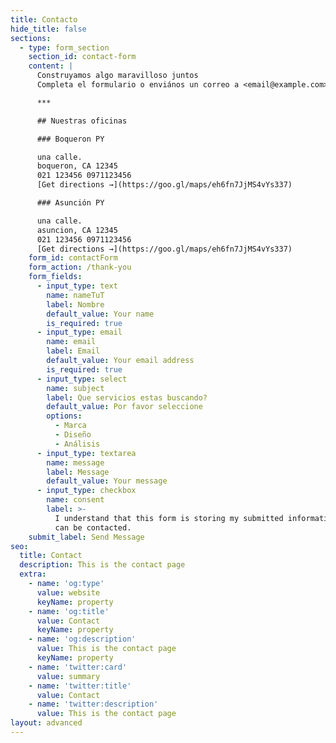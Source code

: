 ```yaml
---
title: Contacto
hide_title: false
sections:
  - type: form_section
    section_id: contact-form
    content: |
      Construyamos algo maravilloso juntos
      Completa el formulario o enviános un correo a <email@example.com>.

      ***

      ## Nuestras oficinas

      ### Boqueron PY

      una calle.
      boqueron, CA 12345
      021 123456 0971123456
      [Get directions →](https://goo.gl/maps/eh6fn7JjMS4vYs337)

      ### Asunción PY

      una calle.
      asuncion, CA 12345
      021 123456 0971123456
      [Get directions →](https://goo.gl/maps/eh6fn7JjMS4vYs337)
    form_id: contactForm
    form_action: /thank-you
    form_fields:
      - input_type: text
        name: nameTuT
        label: Nombre
        default_value: Your name
        is_required: true
      - input_type: email
        name: email
        label: Email
        default_value: Your email address
        is_required: true
      - input_type: select
        name: subject
        label: Que servicios estas buscando?
        default_value: Por favor seleccione
        options:
          - Marca
          - Diseño
          - Análisis
      - input_type: textarea
        name: message
        label: Message
        default_value: Your message
      - input_type: checkbox
        name: consent
        label: >-
          I understand that this form is storing my submitted information so I
          can be contacted.
    submit_label: Send Message
seo:
  title: Contact
  description: This is the contact page
  extra:
    - name: 'og:type'
      value: website
      keyName: property
    - name: 'og:title'
      value: Contact
      keyName: property
    - name: 'og:description'
      value: This is the contact page
      keyName: property
    - name: 'twitter:card'
      value: summary
    - name: 'twitter:title'
      value: Contact
    - name: 'twitter:description'
      value: This is the contact page
layout: advanced
---
```

